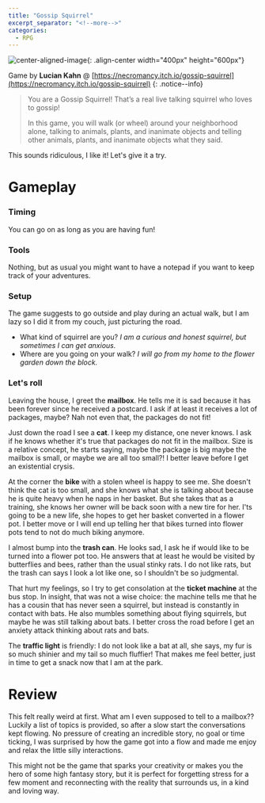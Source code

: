 ```yaml
---
title: "Gossip Squirrel"
excerpt_separator: "<!--more-->"
categories:
  - RPG
---
```


![center-aligned-image](https://img.itch.zone/aW1hZ2UvNTkzMDUxLzMxMzY5NjAuanBn/794x1000/gm5oMf.jpg){: .align-center width="400px" height="600px"}

Game by **Lucian Kahn** @ [https://necromancy.itch.io/gossip-squirrel](https://necromancy.itch.io/gossip-squirrel)
{: .notice--info}

> You are a Gossip Squirrel! That’s a real live talking squirrel who loves to gossip!
>
>In this game, you will walk (or wheel) around your neighborhood alone, talking to animals, plants, and inanimate objects and telling other animals, plants, and inanimate objects what they said.

This sounds ridiculous, I like it! Let's give it a try.

<!--more-->

# Gameplay

### Timing
You can go on as long as you are having fun!

### Tools
Nothing, but as usual you might want to have a notepad if you want to keep track of your adventures.

### Setup
The game suggests to go outside and play during an actual walk, but I am lazy so I did it from my couch, just picturing the road.

- What kind of squirrel are you? *I am a curious and honest squirrel, but sometimes I can get anxious.*
- Where are you going on your walk? *I will go from my home to the flower garden down the block.*
	
### Let's roll

Leaving the house, I greet the **mailbox**. He tells me it is sad because it has been forever since he received a postcard. I ask if at least it receives a lot of packages, maybe? Nah not even that, the packages do not fit!

Just down the road I see a **cat**. I keep my distance, one never knows. I ask if he knows whether it's true that packages do not fit in the mailbox. Size is a relative concept, he starts saying, maybe the package is big maybe the mailbox is small, or maybe we are all too small?! I better leave before I get an existential crysis.

At the corner the **bike** with a stolen wheel is happy to see me. She doesn't think the cat is too small, and she knows what she is talking about because he is quite heavy when he naps in her basket. But she takes that as a training, she knows her owner will be back soon with a new tire for her. I'ts going to be a new life, she hopes to get her basket converted in a flower pot. I better move or I will end up telling her that bikes turned into flower pots tend to not do much biking anymore.

I almost bump into the **trash can**. He looks sad, I ask he if would like to be turned into a flower pot too. He answers that at least he would be visited by butterflies and bees, rather than the usual stinky rats. I do not like rats, but the trash can says I look a lot like one, so I shouldn't be so judgmental.

That hurt my feelings, so I try to get consolation at the **ticket machine** at the bus stop. In insight, that was not a wise choice: the machine tells me that he has a cousin that has never seen a squirrel, but instead is constantly in contact with bats. He also mumbles something about flying squirrels, but maybe he was still talking about bats. I better cross the road before I get an anxiety attack thinking about rats and bats.

The **traffic light** is friendly: I do not look like a bat at all, she says, my fur is so much shinier and my tail so much fluffier! That makes me feel better, just in time to get a snack now that I am at the park.

# Review
This felt really weird at first. What am I even supposed to tell to a mailbox?? Luckily a list of topics is provided, so after a slow start the conversations kept flowing. No pressure of creating an incredible story, no goal or time ticking, I was surprised by how the game got into a flow and made me enjoy and relax the little silly interactions.

This might not be the game that sparks your creativity or makes you the hero of some high fantasy story, but it is perfect for forgetting stress for a few moment and reconnecting with the reality that surrounds us, in a kind and loving way.